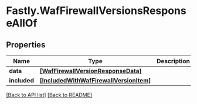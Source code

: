 # Fastly.WafFirewallVersionsResponseAllOf

## Properties

Name | Type | Description | Notes
------------ | ------------- | ------------- | -------------
**data** | [**[WafFirewallVersionResponseData]**](WafFirewallVersionResponseData.md) |  | [optional] 
**included** | [**[IncludedWithWafFirewallVersionItem]**](IncludedWithWafFirewallVersionItem.md) |  | [optional] 


[[Back to API list]](../../README.md#endpoints) [[Back to README]](../../README.md)
